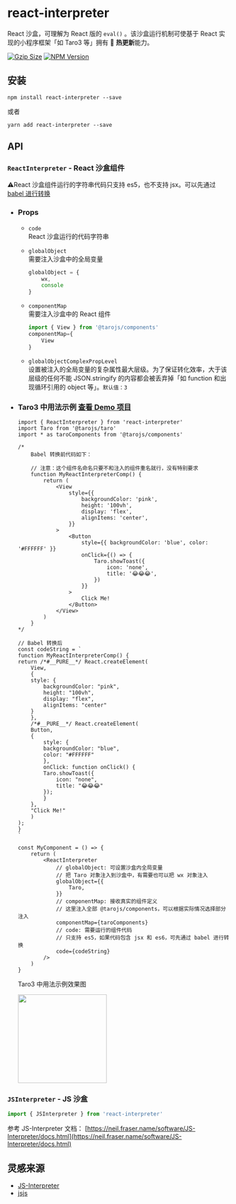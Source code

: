 # react-interpreter

React 沙盒，可理解为 React 版的 `eval()` 。该沙盒运行机制可使基于 React 实现的小程序框架「如 Taro3 等」拥有 🚀 **热更新**能力。

<a href="https://unpkg.com/react-interpreter/dist/react-interpreter.min.js"><img src="https://img.badgesize.io/https://unpkg.com/react-interpreter/dist/react-interpreter.min.js?compression=gzip&style=flat-square" alt="Gzip Size"></a>
<a href="https://www.npmjs.com/package/react-interpreter"><img src="https://img.shields.io/npm/v/react-interpreter.svg?style=flat-square&colorB=51C838" alt="NPM Version"></a>

## 安装

```
npm install react-interpreter --save
```

或者

```
yarn add react-interpreter --save
```

## API

### `ReactInterpreter` - React 沙盒组件

⚠️React 沙盒组件运行的字符串代码只支持 es5，也不支持 jsx。可以先通过 [babel 进行转换](https://babeljs.io/repl/#?browsers=defaults&build=&builtIns=false&corejs=3.6&spec=false&loose=false&code_lz=Q&debug=false&forceAllTransforms=false&shippedProposals=false&circleciRepo=&evaluate=false&fileSize=false&timeTravel=false&sourceType=module&lineWrap=true&presets=env%2Creact%2Cstage-2&prettier=true&targets=&version=7.17.2&externalPlugins=&assumptions=%7B%7D)

-   ### **Props**

    -   `code`  
        React 沙盒运行的代码字符串

    -   `globalObject`  
        需要注入沙盒中的全局变量

        ```ts
        globalObject = {
            wx,
            console
        }
        ```

    -   `componentMap`  
        需要注入沙盒中的 React 组件

        ```ts
        import { View } from '@tarojs/components'
        componentMap={
            View
        }
        ```

    -   `globalObjectComplexPropLevel`  
        设置被注入的全局变量的复杂属性最大层级。为了保证转化效率，大于该层级的任何不能 JSON.stringify 的内容都会被丢弃掉「如 function 和出现循环引用的 object 等」。`默认值：3`

-   ### Taro3 中用法示例 [查看 Demo 项目](./demos/taro-demo/)

    ```tsx
    import { ReactInterpreter } from 'react-interpreter'
    import Taro from '@tarojs/taro'
    import * as taroComponents from '@tarojs/components'

    /*
        Babel 转换前代码如下：

        // 注意：这个组件名命名只要不和注入的组件重名就行，没有特别要求
        function MyReactInterpreterComp() {
            return (
                <View
                    style={{
                        backgroundColor: 'pink',
                        height: '100vh',
                        display: 'flex',
                        alignItems: 'center',
                    }}
                >
                    <Button
                        style={{ backgroundColor: 'blue', color: '#FFFFFF' }}
                        onClick={() => {
                            Taro.showToast({
                                icon: 'none',
                                title: '😂😂😂',
                            })
                        }}
                    >
                        Click Me!
                    </Button>
                </View>
            )
        }
    */

    // Babel 转换后
    const codeString = `
    function MyReactInterpreterComp() {
    return /*#__PURE__*/ React.createElement(
        View,
        {
        style: {
            backgroundColor: "pink",
            height: "100vh",
            display: "flex",
            alignItems: "center"
        }
        },
        /*#__PURE__*/ React.createElement(
        Button,
        {
            style: {
            backgroundColor: "blue",
            color: "#FFFFFF"
            },
            onClick: function onClick() {
            Taro.showToast({
                icon: "none",
                title: "😂😂😂"
            });
            }
        },
        "Click Me!"
        )
    );
    }
    `

    const MyComponent = () => {
        return (
            <ReactInterpreter
                // globalObject: 可设置沙盒内全局变量
                // 把 Taro 对象注入到沙盒中，有需要也可以把 wx 对象注入
                globalObject={{
                    Taro,
                }}
                // componentMap: 接收真实的组件定义
                // 这里注入全部 @tarojs/components，可以根据实际情况选择部分注入
                componentMap={taroComponents}
                // code: 需要运行的组件代码
                // 只支持 es5，如果代码包含 jsx 和 es6，可先通过 babel 进行转换
                code={codeString}
            />
        )
    }

    ```

    Taro3 中用法示例效果图

    <image src='./docs/imgs/demo.jpeg' width = '200'/>

### `JSInterpreter` - JS 沙盒

```ts
import { JSInterpreter } from 'react-interpreter'
```

参考 JS-Interpreter 文档： [https://neil.fraser.name/software/JS-Interpreter/docs.html](https://neil.fraser.name/software/JS-Interpreter/docs.html)

## 灵感来源

-   [JS-Interpreter](https://github.com/NeilFraser/JS-Interpreter)
-   [jsjs](https://github.com/bramblex/jsjs)
